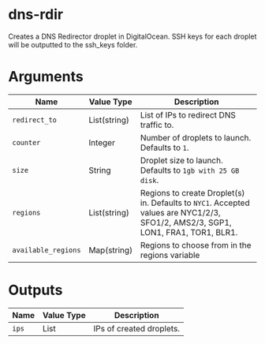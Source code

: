 # dns-rdir

Creates a DNS Redirector droplet in DigitalOcean. SSH keys for each droplet will be outputted to the ssh_keys folder.

# Arguments

| Name                      | Value Type | Description
|---------------------------| ---------- | -----------
|`redirect_to`              | List(string)       | List of IPs to redirect DNS traffic to.
|`counter`                  | Integer    | Number of droplets to launch. Defaults to `1`.
|`size`                     | String     | Droplet size to launch. Defaults to `1gb with 25 GB disk`.
|`regions`                  | List(string)       | Regions to create Droplet(s) in. Defaults to `NYC1`. Accepted values are NYC1/2/3, SFO1/2, AMS2/3, SGP1, LON1, FRA1, TOR1, BLR1.
|`available_regions`        | Map(string)  | Regions to choose from in the regions variable

# Outputs

| Name                      | Value Type | Description
|---------------------------| ---------- | -----------
|`ips`                      | List       | IPs of created droplets.